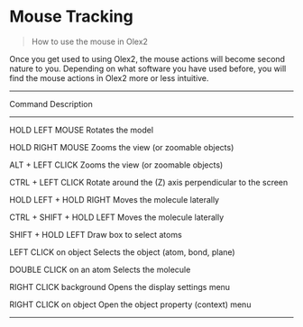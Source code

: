# Mouse Tracking
> How to use the mouse in Olex2

Once you get used to using Olex2, the mouse actions will become second nature to you. Depending on what software you have used before, you will find the mouse actions in Olex2 more or less intuitive.

------------------------------------------------------------------------
Command                  Description
-----------------------  -------------------------------------------------------
HOLD LEFT MOUSE                  Rotates the model

HOLD RIGHT MOUSE                 Zooms the view (or zoomable objects)

ALT + LEFT CLICK                 Zooms the view (or zoomable objects)

CTRL + LEFT CLICK                Rotate around the (Z) axis perpendicular to the screen

HOLD LEFT + HOLD RIGHT           Moves the molecule laterally

CTRL + SHIFT + HOLD LEFT         Moves the molecule laterally

SHIFT + HOLD LEFT                Draw box to select atoms

LEFT CLICK on object             Selects the object (atom, bond, plane)

DOUBLE CLICK on an atom          Selects the molecule

RIGHT CLICK background           Opens the display settings menu

RIGHT CLICK on object            Open the object property (context) menu
---------------------  ------------------------------------------------------
